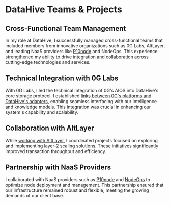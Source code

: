# DataHive Teams & Projects

## Cross-Functional Team Management

In my role at DataHive, I successfully managed cross-functional teams that included members from innovative organizations such as 0G Labs, AltLayer, and leading NaaS providers like [P10node](https://ln1.datahive.p10node.com/) and NodeOps. This experience strengthened my ability to drive integration and collaboration across cutting-edge technologies and services.

## Technical Integration with 0G Labs

With 0G Labs, I led the technical integration of 0G's AIOS into DataHive's core storage protocol. I established [links between 0G's platforms and DataHive's adapters](https://x.com/andrexo131/status/1840735191142166621), enabling seamless interfacing with our intelligence and knowledge models. This integration was crucial in enhancing our system's capability and scalability.

## Collaboration with AltLayer

While [working with AltLayer](https://www.datahive.network/post/datahive-launches-testnet1-on-op-sepolia-facilitated-by-altlayer-advancing-integration-with-0g-aios), I coordinated projects focused on exploring and implementing layer-2 scaling solutions. These initiatives significantly improved transaction throughput and efficiency.

## Partnership with NaaS Providers

I collaborated with NaaS providers such as [P10node](https://github.com/datahiv3/ln1) and [NodeOps](https://docs.google.com/document/d/1-SZL6ZpklAQ0ofjYwEQkAf0tHrhjxZ8A/edit?usp=drive_link&ouid=111669319430294495371&rtpof=true&sd=true) to optimize node deployment and management. This partnership ensured that our infrastructure remained robust and flexible, meeting the growing demands of our client base.

